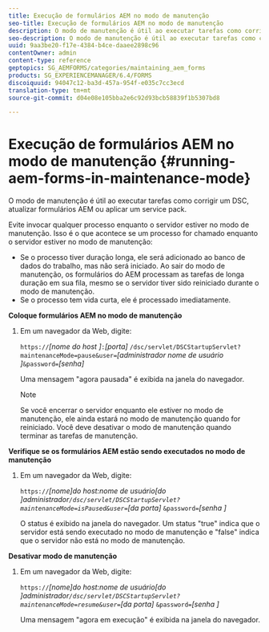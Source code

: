 ```yaml
---
title: Execução de formulários AEM no modo de manutenção
seo-title: Execução de formulários AEM no modo de manutenção
description: O modo de manutenção é útil ao executar tarefas como corrigir um DSC, atualizar formulários AEM ou aplicar um service pack. Saiba mais sobre como executar formulários AEM no modo de manutenção.
seo-description: O modo de manutenção é útil ao executar tarefas como corrigir um DSC, atualizar formulários AEM ou aplicar um service pack. Saiba mais sobre como executar formulários AEM no modo de manutenção.
uuid: 9aa3be20-f17e-4384-b4ce-daaee2898c96
contentOwner: admin
content-type: reference
geptopics: SG_AEMFORMS/categories/maintaining_aem_forms
products: SG_EXPERIENCEMANAGER/6.4/FORMS
discoiquuid: 94047c12-ba3d-457a-954f-e035c7cc3ecd
translation-type: tm+mt
source-git-commit: d04e08e105bba2e6c92d93bcb58839f1b5307bd8

---
```



# Execução de formulários AEM no modo de manutenção {#running-aem-forms-in-maintenance-mode}

O modo de manutenção é útil ao executar tarefas como corrigir um DSC, atualizar formulários AEM ou aplicar um service pack.

Evite invocar qualquer processo enquanto o servidor estiver no modo de manutenção. Isso é o que acontece se um processo for chamado enquanto o servidor estiver no modo de manutenção:

* Se o processo tiver duração longa, ele será adicionado ao banco de dados do trabalho, mas não será iniciado. Ao sair do modo de manutenção, os formulários do AEM processam as tarefas de longa duração em sua fila, mesmo se o servidor tiver sido reiniciado durante o modo de manutenção.
* Se o processo tem vida curta, ele é processado imediatamente.

**Coloque formulários AEM no modo de manutenção**

1. Em um navegador da Web, digite:

   `https://`*[nome do host ]*`:`*[porta]* `/dsc/servlet/DSCStartupServlet?maintenanceMode=pause&user=`*[administrador nome de usuário ]*`&password=`*[senha]*

   Uma mensagem &quot;agora pausada&quot; é exibida na janela do navegador.

   >[!NOTE]
   >
   >Se você encerrar o servidor enquanto ele estiver no modo de manutenção, ele ainda estará no modo de manutenção quando for reiniciado. Você deve desativar o modo de manutenção quando terminar as tarefas de manutenção.

**Verifique se os formulários AEM estão sendo executados no modo de manutenção**

1. Em um navegador da Web, digite:

   `https://`*[nome]do host:nome de usuário[do ]*administrador`/dsc/servlet/DSCStartupServlet?maintenanceMode=isPaused&user=`*[da porta]* `&password=`*[senha ]*

   O status é exibido na janela do navegador. Um status &quot;true&quot; indica que o servidor está sendo executado no modo de manutenção e &quot;false&quot; indica que o servidor não está no modo de manutenção.

**Desativar modo de manutenção**

1. Em um navegador da Web, digite:

   `https://`*[nome]do host:nome de usuário[do ]*administrador`/dsc/servlet/DSCStartupServlet?maintenanceMode=resume&user=`*[da porta]* `&password=`*[senha ]*

   Uma mensagem &quot;agora em execução&quot; é exibida na janela do navegador.

